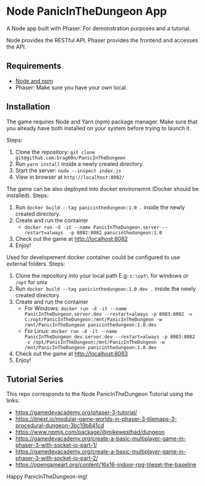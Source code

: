 # Node PanicInTheDungeon App

A Node app built with Phaser. For demonstration purposes and a tutorial.

Node provides the RESTful API. Phaser provides the frontend and accesses the API.

## Requirements

- [Node and npm](http://nodejs.org)
- Phaser: Make sure you have your own local.

## Installation
The game requires Node and Yarn (npm) package manager. Make sure that you already have both installed on your system before trying to launch it.

Steps:
1. Clone the repository: `git clone git@github.com:brag00n/PanicInTheDungeon`
2. Run `yarn install` inside a newly created directory.
3. Start the server: `node --inspect index.js`
4. View in browser at `http://localhost:8082/`

The game can be also deployed into docker environemnt (Docker should be installed).
Steps:
1. Run `docker build --tag panicinthedungeon:1.0 .` inside the newly created directory.
2. Create and run the container 
    * `docker run -d -it --name PanicInTheDungeon.server --restart=always  -p 8082:8082 panicinthedungeon:1.0`
3. Check out the game at [http://localhost:8082](http://localhost:3000)
4. Enjoy!

Used for developement docker container could be configured to use external folders.
Steps:
1. Clone the repository into your local path E.g: `c:\opt\` for windows or `/opt` for unix
2. Run `docker build --tag panicinthedungeon:1.0.dev .` inside the newly created directory.
3. Create and run the container 
    * For Windows: `docker run -d -it --name PanicInTheDungeon.server.dev --restart=always -p 8083:8082 -v C:/opt/PanicInTheDungeon:/mnt/PanicInTheDungeon -w /mnt/PanicInTheDungeon panicinthedungeon:1.0.dev`
    * For Linux: `docker run -d -it --name PanicInTheDungeon_dev.server.dev --restart=always -p 8083:8082 -v /opt/PanicInTheDungeon:/mnt/PanicInTheDungeon -w /mnt/PanicInTheDungeon panicinthedungeon:1.0.dev`
4. Check out the game at [http://localhost:8083](http://localhost:3001)
5. Enjoy!

## Tutorial Series

This repo corresponds to the Node PanicInTheDungeon Tutorial using the links:
 * https://gamedevacademy.org/phaser-3-tutorial/
 * https://itnext.io/modular-game-worlds-in-phaser-3-tilemaps-3-procedural-dungeon-3bc19b841cd
 * https://www.npmjs.com/package/@mikewesthad/dungeon
 * https://gamedevacademy.org/create-a-basic-multiplayer-game-in-phaser-3-with-socket-io-part-1/
 * https://gamedevacademy.org/create-a-basic-multiplayer-game-in-phaser-3-with-socket-io-part-2/
 * https://opengameart.org/content/16x16-indoor-rpg-tileset-the-baseline


Happy PanicInTheDungeon-ing!
